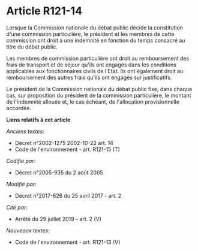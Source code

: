 # Article R121-14

Lorsque la Commission nationale du débat public décide la constitution d'une commission particulière, le président et les
membres de cette commission ont droit à une indemnité en fonction du temps consacré au titre du débat public.

Les membres de commission particulière ont droit au remboursement des frais de transport et de séjour qu'ils ont engagés dans
les conditions applicables aux fonctionnaires civils de l'Etat. Ils ont également droit au remboursement des autres frais
qu'ils ont engagés sur justificatifs.

Le président de la Commission nationale du débat public fixe, dans chaque cas, sur proposition du président de la commission
particulière, le montant de l'indemnité allouée et, le cas échéant, de l'allocation provisionnelle accordée.

**Liens relatifs à cet article**

_Anciens textes_:

  - Décret n°2002-1275 2002-10-22 art. 14
  - Code de l'environnement - art. R121-15 (T)

_Codifié par_:

  - Décret n°2005-935 du 2 août 2005

_Modifié par_:

  - Décret n°2017-626 du 25 avril 2017 - art. 2

_Cité par_:

  - Arrêté du 29 juillet 2019 - art. 2 (V)

_Nouveaux textes_:

  - Code de l'environnement - art. R121-13 (V)
